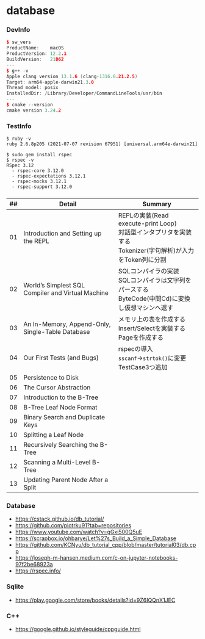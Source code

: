 # database
### DevInfo
```cpp
$ sw_vers
ProductName:    macOS
ProductVersion: 12.2.1
BuildVersion:   21D62
---
$ g++ -v
Apple clang version 13.1.6 (clang-1316.0.21.2.5)
Target: arm64-apple-darwin21.3.0
Thread model: posix
InstalledDir: /Library/Developer/CommandLineTools/usr/bin
---
$ cmake --version
cmake version 3.24.2
```

### TestInfo
```
$ ruby -v                          
ruby 2.6.8p205 (2021-07-07 revision 67951) [universal.arm64e-darwin21]

$ sudo gem install rspec
$ rspec -v                         
RSpec 3.12
  - rspec-core 3.12.0
  - rspec-expectations 3.12.1
  - rspec-mocks 3.12.1
  - rspec-support 3.12.0
```

### 
| ## | Detail | Summary |
|----|---|---|
| 01 | Introduction and Setting up the REPL | REPLの実装(Read execute-print Loop)<br>対話型インタプリタを実装する<br>Tokenizer(字句解析)が入力をToken列に分割 |
| 02 | World’s Simplest SQL Compiler and Virtual Machine |SQLコンパイラの実装<br>SQLコンパイラは文字列をパースする<br>ByteCode(中間Cd)に変換し仮想マシンへ返す|
| 03 | An In-Memory, Append-Only, Single-Table Database | メモリ上の表を作成する<br>Insert/Selectを実装する<br>Pageを作成する |
| 04 | Our First Tests (and Bugs) |rspecの導入<br>`sscanf`->`strtok()`に変更<br>TestCase3つ追加|
| 05 | Persistence to Disk ||
| 06 | The Cursor Abstraction ||
| 07 | Introduction to the B-Tree ||
| 08 | B-Tree Leaf Node Format ||
| 09 | Binary Search and Duplicate Keys ||
| 10 | Splitting a Leaf Node ||
| 11 | Recursively Searching the B-Tree ||
| 12 | Scanning a Multi-Level B-Tree ||
| 13 | Updating Parent Node After a Split ||


### Database
- https://cstack.github.io/db_tutorial/
- https://github.com/piotrku91?tab=repositories
- https://www.youtube.com/watch?v=gGxi500Q5uE
- https://scrapbox.io/ohbarye/Let%27s_Build_a_Simple_Database
- https://github.com/KCNyu/db_tutorial_cpp/blob/master/tutorial03/db.cpp
- https://joseph-m-hansen.medium.com/c-on-jupyter-notebooks-97f2be68923a
- https://rspec.info/

### Sqlite
- https://play.google.com/store/books/details?id=9Z6IQQnX1JEC

### C++
- https://google.github.io/styleguide/cppguide.html
